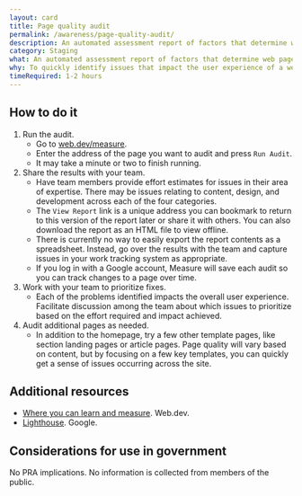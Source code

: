 ```yaml
---
layout: card
title: Page quality audit
permalink: /awareness/page-quality-audit/
description: An automated assessment report of factors that determine web page quality, including performance, accessibility, search engine optimization, and coding best practices.
category: Staging
what: An automated assessment report of factors that determine web page quality, including performance, accessibility, search engine optimization, and coding best practices.
why: To quickly identify issues that impact the user experience of a website so improvements can be prioritized and addressed before doing more in-depth research. This is useful to run at the beginning of a project to establish some baseline quality metrics and as part of quality assurance testing for new work being developed.
timeRequired: 1-2 hours
---
```


## How to do it

1. Run the audit.
    - Go to [web.dev/measure](https://web.dev/measure/).
    - Enter the address of the page you want to audit and press `Run Audit`.
    - It may take a minute or two to finish running.
2. Share the results with your team.
    - Have team members provide effort estimates for issues in their area of expertise. There may be issues relating to content, design, and development across each of the four categories.
    - The `View Report` link is a unique address you can bookmark to return to this version of the report later or share it with others. You can also download the report as an HTML file to view offline.
    - There is currently no way to easily export the report contents as a spreadsheet. Instead, go over the results with the team and capture issues in your work tracking system as appropriate.
    - If you log in with a Google account, Measure will save each audit so you can track changes to a page over time.
3. Work with your team to prioritize fixes.
    - Each of the problems identified impacts the overall user experience. Facilitate discussion among the team about which issues to prioritize based on the effort required and impact achieved.
4. Audit additional pages as needed.
    - In addition to the homepage, try a few other template pages, like section landing pages or article pages. Page quality will vary based on content, but by focusing on a few key templates, you can quickly get a sense of issues occurring across the site.

<section class="method--section method--section--additional-resources" markdown="1">

## Additional resources  

- [Where you can learn and measure](https://web.dev/about/). Web.dev.
- [Lighthouse](https://developers.google.com/web/tools/lighthouse). Google.
</section>

<section class="method--section method--section--government-considerations" markdown="1" >

## Considerations for use in government  

No PRA implications. No information is collected from members of the public.
</section>